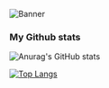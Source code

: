   <img align="center" alt="Banner" src="![banner](https://user-images.githubusercontent.com/113771310/229291154-a146537a-18d1-4ed4-acc1-88ab7e86501e.png)
">

<!--
**Aiub98/Aiub98** is a ✨ _special_ ✨ repository because its `README.md` (this file) appears on your GitHub profile.

Here are some ideas to get you started:

- 🔭 I’m currently working on ... something
- 🌱 I’m currently learning ...
- 👯 I’m looking to collaborate on ...
- 🤔 I’m looking for help with ...
- 💬 Ask me about ...
- 📫 How to reach me: laarbi.aiub@gmail.com
- ⚡ Fun fact: ...
-->

### My Github stats

![Anurag's GitHub stats](https://github-readme-stats.vercel.app/api?username=Aiub98&show_icons=true&theme=dracula)

[![Top Langs](https://github-readme-stats.vercel.app/api/top-langs/?username=Aiub98&show_icons=true&theme=dracula&hide_progress=true)](https://github.com/Aiub98/github-readme-stats)


